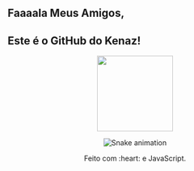 ## Faaaala Meus Amigos, 
## Este é o GitHub do Kenaz!


<div align="center">
  <a href="https://github.com/Kenazfs">
    <img height="150em" src="https://github-readme-stats.vercel.app/api?username=Kenazfs&count_private=true&include_all_commits=true&show_icons=true&theme=dracula&hide_border=false&show_owner=true"/>
    
  </a>
</div>


<div align="center">

  ![Snake animation](https://github.com/danielbped/danielbped/blob/output/github-contribution-grid-snake.svg)
  
</div>

<div align="center">
  <p>Feito com :heart: e JavaScript.</p>
</div>
